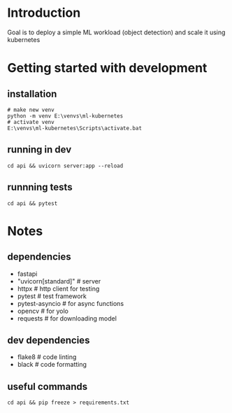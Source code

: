 # Introduction
Goal is to deploy a simple ML workload (object detection) and scale it using kubernetes
# Getting started with development 
## installation 
```
# make new venv
python -m venv E:\venvs\ml-kubernetes
# activate venv
E:\venvs\ml-kubernetes\Scripts\activate.bat
```
## running in dev
```
cd api && uvicorn server:app --reload
```

## runnning tests
```
cd api && pytest
```

# Notes
## dependencies
- fastapi
- "uvicorn[standard]"  # server
- httpx # http client for testing
- pytest # test framework
- pytest-asyncio # for async functions
- opencv # for yolo
- requests # for downloading model

## dev dependencies
- flake8 # code linting
- black # code formatting 

## useful commands
```
cd api && pip freeze > requirements.txt

```
